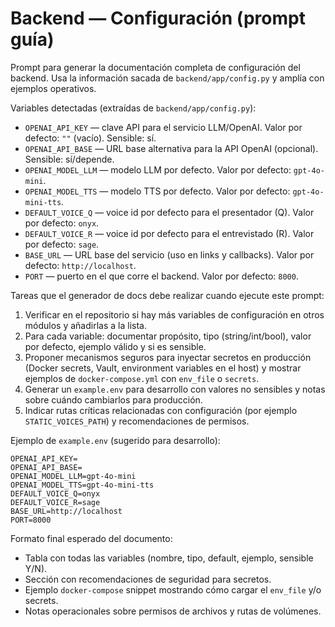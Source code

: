 # Backend — Configuración (prompt guía)

Prompt para generar la documentación completa de configuración del backend. Usa la información sacada de `backend/app/config.py` y amplía con ejemplos operativos.

Variables detectadas (extraídas de `backend/app/config.py`):

- `OPENAI_API_KEY` — clave API para el servicio LLM/OpenAI. Valor por defecto: `""` (vacío). Sensible: sí.
- `OPENAI_API_BASE` — URL base alternativa para la API OpenAI (opcional). Sensible: sí/depende.
- `OPENAI_MODEL_LLM` — modelo LLM por defecto. Valor por defecto: `gpt-4o-mini`.
- `OPENAI_MODEL_TTS` — modelo TTS por defecto. Valor por defecto: `gpt-4o-mini-tts`.
- `DEFAULT_VOICE_Q` — voice id por defecto para el presentador (Q). Valor por defecto: `onyx`.
- `DEFAULT_VOICE_R` — voice id por defecto para el entrevistado (R). Valor por defecto: `sage`.
- `BASE_URL` — URL base del servicio (uso en links y callbacks). Valor por defecto: `http://localhost`.
- `PORT` — puerto en el que corre el backend. Valor por defecto: `8000`.

Tareas que el generador de docs debe realizar cuando ejecute este prompt:

1. Verificar en el repositorio si hay más variables de configuración en otros módulos y añadirlas a la lista.
2. Para cada variable: documentar propósito, tipo (string/int/bool), valor por defecto, ejemplo válido y si es sensible.
3. Proponer mecanismos seguros para inyectar secretos en producción (Docker secrets, Vault, environment variables en el host) y mostrar ejemplos de `docker-compose.yml` con `env_file` o `secrets`.
4. Generar un `example.env` para desarrollo con valores no sensibles y notas sobre cuándo cambiarlos para producción.
5. Indicar rutas críticas relacionadas con configuración (por ejemplo `STATIC_VOICES_PATH`) y recomendaciones de permisos.

Ejemplo de `example.env` (sugerido para desarrollo):

```
OPENAI_API_KEY=
OPENAI_API_BASE=
OPENAI_MODEL_LLM=gpt-4o-mini
OPENAI_MODEL_TTS=gpt-4o-mini-tts
DEFAULT_VOICE_Q=onyx
DEFAULT_VOICE_R=sage
BASE_URL=http://localhost
PORT=8000
```

Formato final esperado del documento:

- Tabla con todas las variables (nombre, tipo, default, ejemplo, sensible Y/N).
- Sección con recomendaciones de seguridad para secretos.
- Ejemplo `docker-compose` snippet mostrando cómo cargar el `env_file` y/o secrets.
- Notas operacionales sobre permisos de archivos y rutas de volúmenes.
